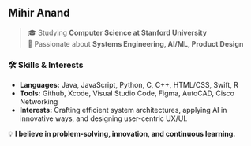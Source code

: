 ## Mihir Anand
> 🎓 Studying **Computer Science at Stanford University** \
> 🚀 Passionate about **Systems Engineering, AI/ML, Product Design**

### 🛠️ Skills & Interests
- **Languages:** Java, JavaScript, Python, C, C++, HTML/CSS, Swift, R
- **Tools:** Github, Xcode, Visual Studio Code, Figma, AutoCAD, Cisco Networking
- **Interests:** Crafting efficient system architectures, applying AI in innovative ways, and designing user-centric UX/UI.

💡 **I believe in problem-solving, innovation, and continuous learning.**
